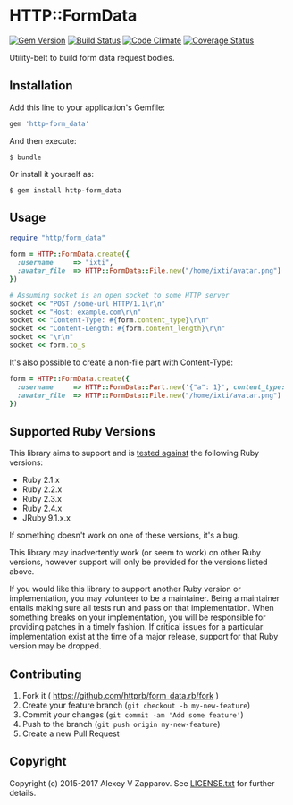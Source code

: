 # HTTP::FormData

[![Gem Version](https://badge.fury.io/rb/http-form_data.svg)](http://rubygems.org/gems/http-form_data)
[![Build Status](https://secure.travis-ci.org/httprb/form_data.svg?branch=master)](http://travis-ci.org/httprb/form_data)
[![Code Climate](https://codeclimate.com/github/httprb/form_data.svg)](https://codeclimate.com/github/httprb/form_data)
[![Coverage Status](https://coveralls.io/repos/httprb/form_data.rb/badge.svg?branch=master)](https://coveralls.io/r/httprb/form_data.rb)

Utility-belt to build form data request bodies.


## Installation

Add this line to your application's Gemfile:

```ruby
gem 'http-form_data'
```

And then execute:

    $ bundle

Or install it yourself as:

    $ gem install http-form_data


## Usage

``` ruby
require "http/form_data"

form = HTTP::FormData.create({
  :username     => "ixti",
  :avatar_file  => HTTP::FormData::File.new("/home/ixti/avatar.png")
})

# Assuming socket is an open socket to some HTTP server
socket << "POST /some-url HTTP/1.1\r\n"
socket << "Host: example.com\r\n"
socket << "Content-Type: #{form.content_type}\r\n"
socket << "Content-Length: #{form.content_length}\r\n"
socket << "\r\n"
socket << form.to_s
```

It's also possible to create a non-file part with Content-Type:

``` ruby
form = HTTP::FormData.create({
  :username     => HTTP::FormData::Part.new('{"a": 1}', content_type: 'application/json'),
  :avatar_file  => HTTP::FormData::File.new("/home/ixti/avatar.png")
})
```

## Supported Ruby Versions

This library aims to support and is [tested against][ci] the following Ruby
versions:

* Ruby 2.1.x
* Ruby 2.2.x
* Ruby 2.3.x
* Ruby 2.4.x
* JRuby 9.1.x.x

If something doesn't work on one of these versions, it's a bug.

This library may inadvertently work (or seem to work) on other Ruby versions,
however support will only be provided for the versions listed above.

If you would like this library to support another Ruby version or
implementation, you may volunteer to be a maintainer. Being a maintainer
entails making sure all tests run and pass on that implementation. When
something breaks on your implementation, you will be responsible for providing
patches in a timely fashion. If critical issues for a particular implementation
exist at the time of a major release, support for that Ruby version may be
dropped.


## Contributing

1. Fork it ( https://github.com/httprb/form_data.rb/fork )
2. Create your feature branch (`git checkout -b my-new-feature`)
3. Commit your changes (`git commit -am 'Add some feature'`)
4. Push to the branch (`git push origin my-new-feature`)
5. Create a new Pull Request


## Copyright

Copyright (c) 2015-2017 Alexey V Zapparov.
See [LICENSE.txt][license] for further details.


[ci]:       http://travis-ci.org/httprb/form_data.rb
[license]:  https://github.com/httprb/form_data.rb/blob/master/LICENSE.txt
